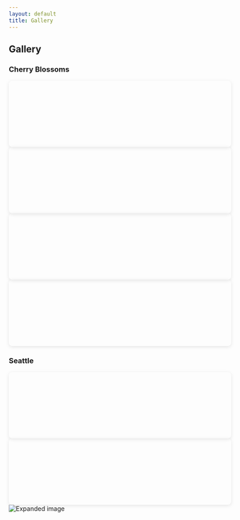 ```yaml
---
layout: default
title: Gallery
---
```


## Gallery

<div class="gallery-albums">
    <div class="album">
        <h3>Cherry Blossoms</h3>
        <div class="album-scroll">
            <div class="album-item"
                style="background-image: url('/assets/images/gallery/cherry_blossoms/01.jpg');"
                data-img="/assets/images/gallery/cherry_blossoms/01.jpg"
                onclick="openLightbox(this)">
            </div>
            <div class="album-item"
                style="background-image: url('/assets/images/gallery/cherry_blossoms/02.jpg');"
                data-img="/assets/images/gallery/cherry_blossoms/02.jpg"
                onclick="openLightbox(this)">
            </div>
            <div class="album-item"
                style="background-image: url('/assets/images/gallery/cherry_blossoms/03.jpg');"
                data-img="/assets/images/gallery/cherry_blossoms/03.jpg"
                onclick="openLightbox(this)">
            </div>
            <div class="album-item"
                style="background-image: url('/assets/images/gallery/cherry_blossoms/04.jpg');"
                data-img="/assets/images/gallery/cherry_blossoms/04.jpg"
                onclick="openLightbox(this)">
            </div>
        </div>
        <h3>Seattle</h3>
        <div class="album-scroll">
            <div class="album-item"
                style="background-image: url('/assets/images/gallery/seattle/01.jpg');"
                data-img="/assets/images/gallery/seattle/01.jpg"
                onclick="openLightbox(this)">
            </div>
            <div class="album-item"
                style="background-image: url('/assets/images/gallery/seattle/02.jpg');"
                data-img="/assets/images/gallery/seattle/02.jpg"
                onclick="openLightbox(this)">
            </div>
        </div>
    </div>

</div>

<!-- Lightbox -->
<div class="lightbox" onclick="closeLightbox()">
    <img src="" alt="Expanded image">
</div>

<script>
function openLightbox(element) {
    const lightbox = document.querySelector('.lightbox');
    const lightboxImg = lightbox.querySelector('img');
    const imgUrl = element.getAttribute('data-img');
    lightboxImg.src = imgUrl;
    lightbox.classList.add('active');
}

function closeLightbox() {
    const lightbox = document.querySelector('.lightbox');
    const lightboxImg = lightbox.querySelector('img');
    lightbox.classList.remove('active');
    lightboxImg.src = '';
}
</script>

<style>
.album-item {
    flex: 0 0 200px;
    height: 150px;
    border-radius: 8px;
    overflow: hidden;
    box-shadow: 0 2px 8px rgba(0,0,0,0.1);
    transition: transform 0.2s ease, box-shadow 0.2s ease;
    cursor: pointer;
    background-size: cover;
    background-position: center;
    background-repeat: no-repeat;
}
.album-item img {
    display: none;
}
</style> 